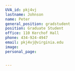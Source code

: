 ```yaml
---
UVA_id: pkj4vj
lastname: Johnson
name: Peter
general_position: gradstudent
position: Graduate Student
office: 110 Kerchof Hall
phone: 434-924-4947
email: pkj4vj@virginia.edu
image:
personal_page:


---
```

